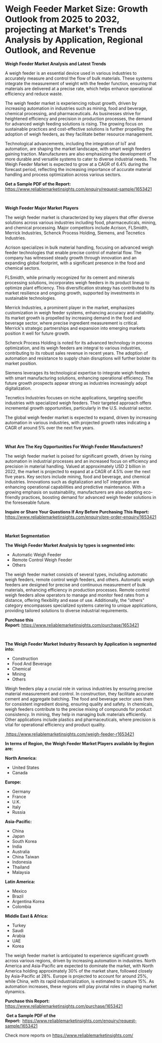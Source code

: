 <p><h1>Weigh Feeder Market Size: Growth Outlook from 2025 to 2032, projecting at Market's Trends Analysis by Application, Regional Outlook, and Revenue</h1></p><p><strong>Weigh Feeder Market Analysis and Latest Trends</strong></p>
<p><p>A weigh feeder is an essential device used in various industries to accurately measure and control the flow of bulk materials. These systems integrate the measurement of weight with the feeder function, ensuring that materials are delivered at a precise rate, which helps enhance operational efficiency and reduce waste.</p><p>The weigh feeder market is experiencing robust growth, driven by increasing automation in industries such as mining, food and beverage, chemical processing, and pharmaceuticals. As businesses strive for heightened efficiency and precision in production processes, the demand for advanced weigh feeding solutions is rising. The growing focus on sustainable practices and cost-effective solutions is further propelling the adoption of weigh feeders, as they facilitate better resource management.</p><p>Technological advancements, including the integration of IoT and automation, are shaping the market landscape, with smart weigh feeders gaining traction. Manufacturers are also emphasizing the development of more durable and versatile systems to cater to diverse industrial needs. The Weigh Feeder Market is expected to grow at a CAGR of 6.4% during the forecast period, reflecting the increasing importance of accurate material handling and process optimization across various sectors.</p></p>
<p><strong>Get a Sample PDF of the Report:&nbsp;</strong> <a href="https://www.reliablemarketinsights.com/enquiry/request-sample/1653421?utm_campaign=3289&utm_medium=2&utm_source=Github&utm_content=ia&utm_term=05032025&utm_id=weigh-feeder">https://www.reliablemarketinsights.com/enquiry/request-sample/1653421</a></p>
<p>&nbsp;</p>
<p><strong>Weigh Feeder Major Market Players</strong></p>
<p><p>The weigh feeder market is characterized by key players that offer diverse solutions across various industries including food, pharmaceuticals, mining, and chemical processing. Major competitors include Acrison, FLSmidth, Merrick Industries, Schenck Process Holding, Siemens, and Tecnetics Industries.</p><p>Acrison specializes in bulk material handling, focusing on advanced weigh feeder technologies that enable precise control of material flow. The company has witnessed steady growth through innovation and an expanding global footprint, with a significant presence in the food and chemical sectors.</p><p>FLSmidth, while primarily recognized for its cement and minerals processing solutions, incorporates weigh feeders in its product lineup to optimize plant efficiency. This diversification strategy has contributed to its market resilience and ongoing growth, supported by investments in sustainable technologies.</p><p>Merrick Industries, a prominent player in the market, emphasizes customization in weigh feeder systems, enhancing accuracy and reliability. Its market growth is propelled by increasing demand in the food and beverage sector, where precise ingredient measurement is critical. Merrick's strategic partnerships and expansion into emerging markets position it well for future growth.</p><p>Schenck Process Holding is noted for its advanced technology in process optimization, and its weigh feeders are integral to various industries, contributing to its robust sales revenue in recent years. The adoption of automation and resistance to supply chain disruptions will further bolster its market position.</p><p>Siemens leverages its technological expertise to integrate weigh feeders with smart manufacturing solutions, enhancing operational efficiency. The future growth prospects appear strong as industries increasingly adopt digitalization.</p><p>Tecnetics Industries focuses on niche applications, targeting specific industries with specialized weigh feeders. Their targeted approach offers incremental growth opportunities, particularly in the U.S. industrial sector.</p><p>The global weigh feeder market is expected to expand, driven by increasing automation in various industries, with projected growth rates indicating a CAGR of around 5% over the next five years.</p></p>
<p>&nbsp;</p>
<p><strong>What Are The Key Opportunities For Weigh Feeder Manufacturers?</strong></p>
<p><p>The weigh feeder market is poised for significant growth, driven by rising automation in industrial processes and an increased focus on efficiency and precision in material handling. Valued at approximately USD 2 billion in 2022, the market is projected to expand at a CAGR of 4.5% over the next five years. Key sectors include mining, food and beverage, and chemical industries. Innovations such as digitalization and IoT integration are enhancing operational capabilities and predictive maintenance. With a growing emphasis on sustainability, manufacturers are also adopting eco-friendly practices, boosting demand for advanced weigh feeder solutions in the foreseeable future.</p></p>
<p><strong>Inquire or Share Your Questions If Any Before Purchasing This Report:</strong> <a href="https://www.reliablemarketinsights.com/enquiry/pre-order-enquiry/1653421?utm_campaign=3289&utm_medium=2&utm_source=Github&utm_content=ia&utm_term=05032025&utm_id=weigh-feeder">https://www.reliablemarketinsights.com/enquiry/pre-order-enquiry/1653421</a></p>
<p>&nbsp;</p>
<p><strong>Market Segmentation</strong></p>
<p><strong>The Weigh Feeder Market Analysis by types is segmented into:</strong></p>
<p><ul><li>Automatic Weigh Feeder</li><li>Remote Control Weigh Feeder</li><li>Others</li></ul></p>
<p><p>The weigh feeder market consists of several types, including automatic weigh feeders, remote control weigh feeders, and others. Automatic weigh feeders are designed for precise and continuous measurement of bulk materials, enhancing efficiency in production processes. Remote control weigh feeders allow operators to manage and monitor feed rates from a distance, offering flexibility and ease of use. Additionally, the "others" category encompasses specialized systems catering to unique applications, providing tailored solutions to diverse industrial requirements.</p></p>
<p><strong>Purchase this Report:&nbsp;</strong><a href="https://www.reliablemarketinsights.com/purchase/1653421?utm_campaign=3289&utm_medium=2&utm_source=Github&utm_content=ia&utm_term=05032025&utm_id=weigh-feeder">https://www.reliablemarketinsights.com/purchase/1653421</a></p>
<p>&nbsp;</p>
<p><strong>The Weigh Feeder Market Industry Research by Application is segmented into:</strong></p>
<p><ul><li>Construction</li><li>Food And Beverage</li><li>Chemical</li><li>Mining</li><li>Others</li></ul></p>
<p><p>Weigh feeders play a crucial role in various industries by ensuring precise material measurement and control. In construction, they facilitate accurate cement and aggregate batching. The food and beverage sector uses them for consistent ingredient dosing, ensuring quality and safety. In chemicals, weigh feeders contribute to the precise mixing of compounds for product consistency. In mining, they help in managing bulk materials efficiently. Other applications include plastics and pharmaceuticals, where precision is vital for operational efficiency and product quality.</p></p>
<p><a href="https://www.reliablemarketinsights.com/weigh-feeder-r1653421?utm_campaign=3289&utm_medium=2&utm_source=Github&utm_content=ia&utm_term=05032025&utm_id=weigh-feeder">&nbsp;https://www.reliablemarketinsights.com/weigh-feeder-r1653421</a></p>
<p><strong>In terms of Region, the Weigh Feeder Market Players available by Region are:</strong></p>
<p>
    <p> <strong> North America: </strong>
        <ul>
            <li>United States</li>
            <li>Canada</li>
        </ul>
        </p> 
    <p> <strong> Europe: </strong>
        <ul>
            <li>Germany</li>
            <li>France</li>
            <li>U.K.</li>
            <li>Italy</li>
            <li>Russia</li>
        </ul>
        </p> 
    <p> <strong> Asia-Pacific: </strong>
        <ul>
            <li>China</li>
            <li>Japan</li>
            <li>South Korea</li>
            <li>India</li>
            <li>Australia</li>
            <li>China Taiwan</li>
            <li>Indonesia</li>
            <li>Thailand</li>
            <li>Malaysia</li>
        </ul>
        </p> 
    <p> <strong> Latin America: </strong>
        <ul>
            <li>Mexico</li>
            <li>Brazil</li>
            <li>Argentina Korea</li>
            <li>Colombia</li>
        </ul>
        </p> 
    <p> <strong> Middle East & Africa: </strong>
        <ul>
            <li>Turkey</li>
            <li>Saudi</li>
            <li>Arabia</li>
            <li>UAE</li>
            <li>Korea</li>
        </ul>
    </p>
    </p>
<p><p>The weigh feeder market is anticipated to experience significant growth across various regions, driven by increasing automation in industries. North America and Asia-Pacific are expected to dominate the market, with North America holding approximately 30% of the market share, followed closely by Asia-Pacific at 28%. Europe is projected to account for around 25%, while China, with its rapid industrialization, is estimated to capture 15%. As automation increases, these regions will play pivotal roles in shaping market dynamics.</p></p>
<p><strong>Purchase this Report: </strong><a href="https://www.reliablemarketinsights.com/purchase/1653421?utm_campaign=3289&utm_medium=2&utm_source=Github&utm_content=ia&utm_term=05032025&utm_id=weigh-feeder">https://www.reliablemarketinsights.com/purchase/1653421</a></p>
<p>&nbsp;<strong>Get a Sample PDF of the Report:&nbsp;&nbsp;</strong><a href="https://www.reliablemarketinsights.com/enquiry/request-sample/1653421?utm_campaign=3289&utm_medium=2&utm_source=Github&utm_content=ia&utm_term=05032025&utm_id=weigh-feeder">https://www.reliablemarketinsights.com/enquiry/request-sample/1653421</a></p>
<p><strong></strong></p>
<p>Check more reports on <a href="https://www.reliablemarketinsights.com/?utm_campaign=3289&utm_medium=2&utm_source=Github&utm_content=ia&utm_term=05032025&utm_id=weigh-feeder">https://www.reliablemarketinsights.com/</a></p>